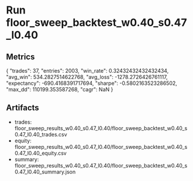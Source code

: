 # Run floor_sweep_backtest_w0.40_s0.47_l0.40

## Metrics
{
  "trades": 37,
  "entries": 2003,
  "win_rate": 0.32432432432432434,
  "avg_win": 534.2827514622768,
  "avg_loss": -1278.2726426761117,
  "expectancy": -690.4168391717694,
  "sharpe": -0.5802163523286502,
  "max_dd": 110199.353587268,
  "cagr": NaN
}

## Artifacts
- trades: floor_sweep_results_w0.40_s0.47_l0.40/floor_sweep_backtest_w0.40_s0.47_l0.40_trades.csv
- equity: floor_sweep_results_w0.40_s0.47_l0.40/floor_sweep_backtest_w0.40_s0.47_l0.40_equity.csv
- summary: floor_sweep_results_w0.40_s0.47_l0.40/floor_sweep_backtest_w0.40_s0.47_l0.40_summary.json